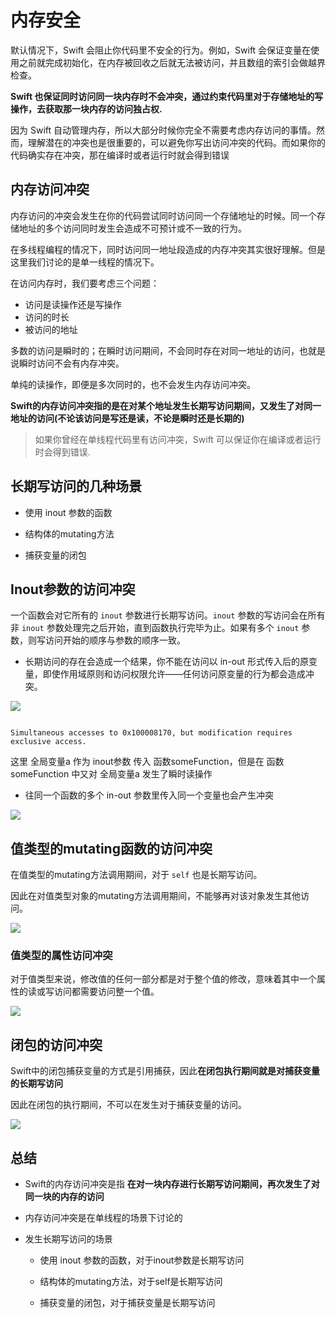 # 内存安全

默认情况下，Swift 会阻止你代码里不安全的行为。例如，Swift 会保证变量在使用之前就完成初始化，在内存被回收之后就无法被访问，并且数组的索引会做越界检查。

**Swift 也保证同时访问同一块内存时不会冲突，通过约束代码里对于存储地址的写操作，去获取那一块内存的访问独占权.**

因为 Swift 自动管理内存，所以大部分时候你完全不需要考虑内存访问的事情。然而，理解潜在的冲突也是很重要的，可以避免你写出访问冲突的代码。而如果你的代码确实存在冲突，那在编译时或者运行时就会得到错误


## 内存访问冲突

内存访问的冲突会发生在你的代码尝试同时访问同一个存储地址的时候。同一个存储地址的多个访问同时发生会造成不可预计或不一致的行为。

在多线程编程的情况下，同时访问同一地址段造成的内存冲突其实很好理解。但是这里我们讨论的是单一线程的情况下。

在访问内存时，我们要考虑三个问题：

- 访问是读操作还是写操作
- 访问的时长
- 被访问的地址

多数的访问是瞬时的；在瞬时访问期间，不会同时存在对同一地址的访问，也就是说瞬时访问不会有内存冲突。

单纯的读操作，即便是多次同时的，也不会发生内存访问冲突。

**Swift的内存访问冲突指的是在对某个地址发生长期写访问期间，又发生了对同一地址的访问(不论该访问是写还是读，不论是瞬时还是长期的)**

> 如果你曾经在单线程代码里有访问冲突，Swift 可以保证你在编译或者运行时会得到错误.


## 长期写访问的几种场景

- 使用 inout 参数的函数

- 结构体的mutating方法

- 捕获变量的闭包


## Inout参数的访问冲突

一个函数会对它所有的 `inout` 参数进行长期写访问。`inout` 参数的写访问会在所有非 `inout` 参数处理完之后开始，直到函数执行完毕为止。如果有多个 `inout` 参数，则写访问开始的顺序与参数的顺序一致。

- 长期访问的存在会造成一个结果，你不能在访问以 in-out 形式传入后的原变量，即使作用域原则和访问权限允许——任何访问原变量的行为都会造成冲突。

![](https://gitee.com/existorlive/exist-or-live-pic/raw/master/%E6%88%AA%E5%B1%8F2021-02-03%20%E4%B8%8B%E5%8D%881.59.14.png)

```

Simultaneous accesses to 0x100008170, but modification requires exclusive access.

```

这里 全局变量a 作为 inout参数 传入 函数someFunction，但是在 函数someFunction 中又对 全局变量a 发生了瞬时读操作


- 往同一个函数的多个 in-out 参数里传入同一个变量也会产生冲突

![](https://gitee.com/existorlive/exist-or-live-pic/raw/master/%E6%88%AA%E5%B1%8F2021-02-03%20%E4%B8%8B%E5%8D%882.15.11.png)

## 值类型的mutating函数的访问冲突

在值类型的mutating方法调用期间，对于 `self` 也是长期写访问。

因此在对值类型对象的mutating方法调用期间，不能够再对该对象发生其他访问。

![](https://gitee.com/existorlive/exist-or-live-pic/raw/master/%E6%88%AA%E5%B1%8F2021-02-03%20%E4%B8%8B%E5%8D%882.27.06.png)


### 值类型的属性访问冲突

对于值类型来说，修改值的任何一部分都是对于整个值的修改，意味着其中一个属性的读或写访问都需要访问整一个值。

![](https://gitee.com/existorlive/exist-or-live-pic/raw/master/%E6%88%AA%E5%B1%8F2021-02-03%20%E4%B8%8B%E5%8D%882.35.52.png)


## 闭包的访问冲突

Swift中的闭包捕获变量的方式是引用捕获，因此**在闭包执行期间就是对捕获变量的长期写访问**

因此在闭包的执行期间，不可以在发生对于捕获变量的访问。

![](https://gitee.com/existorlive/exist-or-live-pic/raw/master/%E6%88%AA%E5%B1%8F2021-02-03%20%E4%B8%8B%E5%8D%882.39.34.png)


## 总结

- Swift的内存访问冲突是指 **在对一块内存进行长期写访问期间，再次发生了对同一块的内存的访问**

- 内存访问冲突是在单线程的场景下讨论的 


- 发生长期写访问的场景

   - 使用 inout 参数的函数，对于inout参数是长期写访问

   - 结构体的mutating方法，对于self是长期写访问

   - 捕获变量的闭包，对于捕获变量是长期写访问



